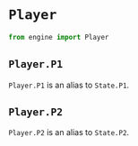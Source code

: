 # `Player`
```python
from engine import Player
```

## `Player.P1`
`Player.P1` is an alias to `State.P1`.

## `Player.P2`
`Player.P2` is an alias to `State.P2`.
